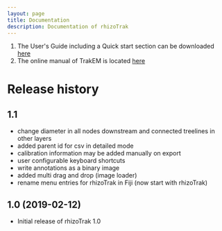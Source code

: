 ```yaml
---
layout: page
title: Documentation 
description: Documentation of rhizoTrak
---
```


1. The User's Guide including a Quick start section can be downloaded [here](../assets/rhizoTrak-UserGuide.pdf)
2. The online manual of TrakEM is located [here](https://www.ini.uzh.ch/~acardona/trakem2_manual.html)

# Release history
## 1.1

- change diameter in all nodes downstream and connected treelines in other layers
- added parent id for csv in detailed mode 
- calibration information may be added manually on export
- user configurable keyboard shortcuts 
- write annotations as a binary image
- added multi drag and drop (image loader)
- rename menu entries for rhizoTrak in Fiji (now start with rhizoTrak)

## 1.0 (2019-02-12)
- Initial release of rhizoTrak 1.0





